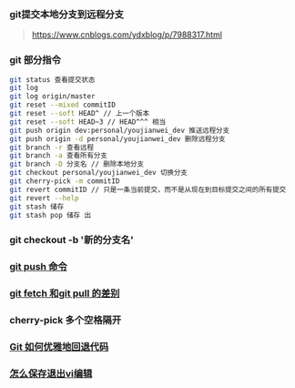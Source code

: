 ### git提交本地分支到远程分支
> https://www.cnblogs.com/ydxblog/p/7988317.html
### git 部分指令
```bash
git status 查看提交状态
git log
git log origin/master
git reset --mixed commitID
git reset --soft HEAD^ // 上一个版本
git reset --soft HEAD~3 // HEAD^^^ 相当
git push origin dev:personal/youjianwei_dev 推送远程分支
git push origin -d personal/youjianwei_dev 删除远程分支
git branch -r 查看远程
git branch -a 查看所有分支
git branch -D 分支名 // 删除本地分支
git checkout personal/youjianwei_dev 切换分支
git cherry-pick -m commitID
git revert commitID // 只是一条当前提交，而不是从现在到目标提交之间的所有提交
git revert --help
git stash 储存
git stash pop 储存 出
```

### git checkout -b '新的分支名'
### [git push 命令](https://www.runoob.com/git/git-push.html)
### [git fetch 和git pull 的差别](https://www.cnblogs.com/windok/p/13291414.html)
### cherry-pick 多个空格隔开
### [Git 如何优雅地回退代码](https://www.cnblogs.com/zhenbianshu/p/12018714.html)
### [怎么保存退出vi编辑](https://www.cnblogs.com/love-feng/p/12340629.html)